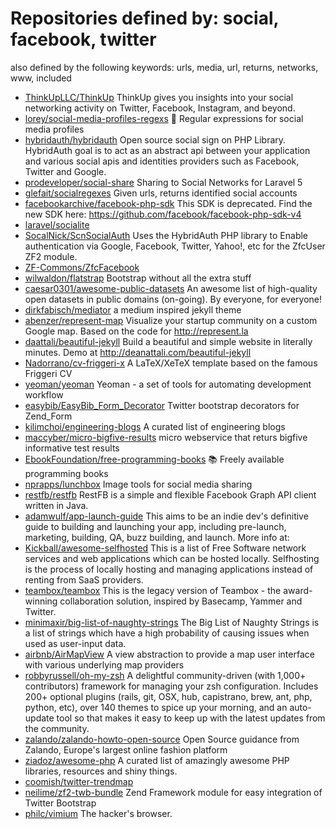 # Repositories defined by: social, facebook, twitter

also defined by the following keywords: urls, media, url, returns, networks, www, included

- [ThinkUpLLC/ThinkUp](https://github.com/ThinkUpLLC/ThinkUp)
  ThinkUp gives you insights into your social networking activity on Twitter, Facebook, Instagram, and beyond.
- [lorey/social-media-profiles-regexs](https://github.com/lorey/social-media-profiles-regexs)
  :card_index: Regular expressions for social media profiles
- [hybridauth/hybridauth](https://github.com/hybridauth/hybridauth)
  Open source social sign on PHP Library. HybridAuth goal is to act as an abstract api between your application and various social apis and identities providers such as Facebook, Twitter and Google.
- [prodeveloper/social-share](https://github.com/prodeveloper/social-share)
  Sharing to Social Networks for Laravel 5
- [glefait/socialregexes](https://github.com/glefait/socialregexes)
  Given urls, returns identified social accounts 
- [facebookarchive/facebook-php-sdk](https://github.com/facebookarchive/facebook-php-sdk)
  This SDK is deprecated.  Find the new SDK here: https://github.com/facebook/facebook-php-sdk-v4
- [laravel/socialite](https://github.com/laravel/socialite)
- [SocalNick/ScnSocialAuth](https://github.com/SocalNick/ScnSocialAuth)
  Uses the HybridAuth PHP library to Enable authentication via Google, Facebook, Twitter, Yahoo!, etc for the ZfcUser ZF2 module.
- [ZF-Commons/ZfcFacebook](https://github.com/ZF-Commons/ZfcFacebook)
- [wilwaldon/flatstrap](https://github.com/wilwaldon/flatstrap)
  Bootstrap without all the extra stuff
- [caesar0301/awesome-public-datasets](https://github.com/caesar0301/awesome-public-datasets)
  An awesome list of high-quality open datasets in public domains (on-going). By everyone, for everyone!
- [dirkfabisch/mediator](https://github.com/dirkfabisch/mediator)
  a medium inspired jekyll theme
- [abenzer/represent-map](https://github.com/abenzer/represent-map)
  Visualize your startup community on a custom Google map. Based on the code for http://represent.la
- [daattali/beautiful-jekyll](https://github.com/daattali/beautiful-jekyll)
  Build a beautiful and simple website in literally minutes. Demo at http://deanattali.com/beautiful-jekyll
- [Nadorrano/cv-friggeri-x](https://github.com/Nadorrano/cv-friggeri-x)
  A LaTeX/XeTeX template based on the famous Friggeri CV
- [yeoman/yeoman](https://github.com/yeoman/yeoman)
  Yeoman - a set of tools for automating development workflow
- [easybib/EasyBib_Form_Decorator](https://github.com/easybib/EasyBib_Form_Decorator)
  Twitter bootstrap decorators for Zend_Form
- [kilimchoi/engineering-blogs](https://github.com/kilimchoi/engineering-blogs)
  A curated list of engineering blogs
- [maccyber/micro-bigfive-results](https://github.com/maccyber/micro-bigfive-results)
  micro webservice that returs bigfive informative test results
- [EbookFoundation/free-programming-books](https://github.com/EbookFoundation/free-programming-books)
  :books: Freely available programming books
- [nprapps/lunchbox](https://github.com/nprapps/lunchbox)
  Image tools for social media sharing
- [restfb/restfb](https://github.com/restfb/restfb)
  RestFB is a simple and flexible Facebook Graph API client written in Java.
- [adamwulf/app-launch-guide](https://github.com/adamwulf/app-launch-guide)
  This aims to be an indie dev's definitive guide to building and launching your app, including pre-launch, marketing, building, QA, buzz building, and launch. More info at:
- [Kickball/awesome-selfhosted](https://github.com/Kickball/awesome-selfhosted)
  This is a list of Free Software network services and web applications which can be hosted locally. Selfhosting is the process of locally hosting and managing applications instead of renting from SaaS providers.
- [teambox/teambox](https://github.com/teambox/teambox)
  This is the legacy version of Teambox - the award-winning collaboration solution, inspired by Basecamp, Yammer and Twitter.
- [minimaxir/big-list-of-naughty-strings](https://github.com/minimaxir/big-list-of-naughty-strings)
  The Big List of Naughty Strings is a list of strings which have a high probability of causing issues when used as user-input data.
- [airbnb/AirMapView](https://github.com/airbnb/AirMapView)
  A view abstraction to provide a map user interface with various underlying map providers
- [robbyrussell/oh-my-zsh](https://github.com/robbyrussell/oh-my-zsh)
  A delightful community-driven (with 1,000+ contributors) framework for managing your zsh configuration. Includes 200+ optional plugins (rails, git, OSX, hub, capistrano, brew, ant, php, python, etc), over 140 themes to spice up your morning, and an auto-update tool so that makes it easy to keep up with the latest updates from the community.
- [zalando/zalando-howto-open-source](https://github.com/zalando/zalando-howto-open-source)
  Open Source guidance from Zalando, Europe's largest online fashion platform
- [ziadoz/awesome-php](https://github.com/ziadoz/awesome-php)
  A curated list of amazingly awesome PHP libraries, resources and shiny things.
- [coomish/twitter-trendmap](https://github.com/coomish/twitter-trendmap)
- [neilime/zf2-twb-bundle](https://github.com/neilime/zf2-twb-bundle)
  Zend Framework module for easy integration of Twitter Bootstrap
- [philc/vimium](https://github.com/philc/vimium)
  The hacker's browser.
